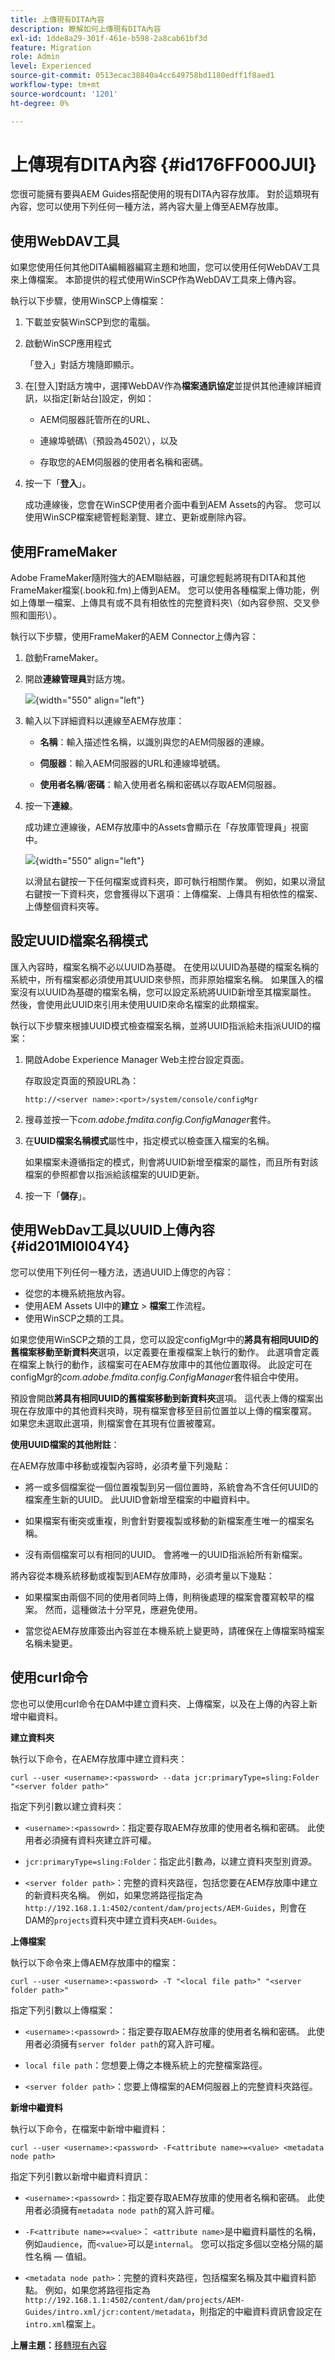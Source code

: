 ```yaml
---
title: 上傳現有DITA內容
description: 瞭解如何上傳現有DITA內容
exl-id: 1dde8a29-301f-461e-b598-2a8cab61bf3d
feature: Migration
role: Admin
level: Experienced
source-git-commit: 0513ecac38840a4cc649758bd1180edff1f8aed1
workflow-type: tm+mt
source-wordcount: '1201'
ht-degree: 0%

---
```


# 上傳現有DITA內容 {#id176FF000JUI}

您很可能擁有要與AEM Guides搭配使用的現有DITA內容存放庫。 對於這類現有內容，您可以使用下列任何一種方法，將內容大量上傳至AEM存放庫。

## 使用WebDAV工具

如果您使用任何其他DITA編輯器編寫主題和地圖，您可以使用任何WebDAV工具來上傳檔案。 本節提供的程式使用WinSCP作為WebDAV工具來上傳內容。

執行以下步驟，使用WinSCP上傳檔案：

1. 下載並安裝WinSCP到您的電腦。

1. 啟動WinSCP應用程式

   「登入」對話方塊隨即顯示。

1. 在[登入]對話方塊中，選擇WebDAV作為&#x200B;**檔案通訊協定**&#x200B;並提供其他連線詳細資訊，以指定[新站台]設定，例如：

   - AEM伺服器託管所在的URL、

   - 連線埠號碼\（預設為4502\），以及

   - 存取您的AEM伺服器的使用者名稱和密碼。

1. 按一下「**登入**」。

   成功連線後，您會在WinSCP使用者介面中看到AEM Assets的內容。 您可以使用WinSCP檔案總管輕鬆瀏覽、建立、更新或刪除內容。


## 使用FrameMaker

Adobe FrameMaker隨附強大的AEM聯結器，可讓您輕鬆將現有DITA和其他FrameMaker檔案\(.book和.fm\)上傳到AEM。 您可以使用各種檔案上傳功能，例如上傳單一檔案、上傳具有或不具有相依性的完整資料夾\（如內容參照、交叉參照和圖形\）。

執行以下步驟，使用FrameMaker的AEM Connector上傳內容：

1. 啟動FrameMaker。

1. 開啟&#x200B;**連線管理員**&#x200B;對話方塊。

   ![](assets/fm-aem-connector.png){width="550" align="left"}

1. 輸入以下詳細資料以連線至AEM存放庫：

   - **名稱**：輸入描述性名稱，以識別與您的AEM伺服器的連線。
   - **伺服器**：輸入AEM伺服器的URL和連線埠號碼。

   - **使用者名稱**/**密碼**：輸入使用者名稱和密碼以存取AEM伺服器。

1. 按一下&#x200B;**連線**。

   成功建立連線後，AEM存放庫中的Assets會顯示在「存放庫管理員」視窗中。

   ![](assets/fm-repo-manager.png){width="550" align="left"}

   以滑鼠右鍵按一下任何檔案或資料夾，即可執行相關作業。 例如，如果以滑鼠右鍵按一下資料夾，您會獲得以下選項：上傳檔案、上傳具有相依性的檔案、上傳整個資料夾等。


## 設定UUID檔案名稱模式

匯入內容時，檔案名稱不必以UUID為基礎。 在使用以UUID為基礎的檔案名稱的系統中，所有檔案都必須使用其UUID來參照，而非原始檔案名稱。 如果匯入的檔案沒有以UUID為基礎的檔案名稱，您可以設定系統將UUID新增至其檔案屬性。 然後，會使用此UUID來引用未使用UUID來命名檔案的此類檔案。

執行以下步驟來根據UUID模式檢查檔案名稱，並將UUID指派給未指派UUID的檔案：

1. 開啟Adobe Experience Manager Web主控台設定頁面。

   存取設定頁面的預設URL為：

   ```http
   http://<server name>:<port>/system/console/configMgr
   ```

1. 搜尋並按一下&#x200B;*com.adobe.fmdita.config.ConfigManager*&#x200B;套件。

1. 在&#x200B;**UUID檔案名稱模式**&#x200B;屬性中，指定模式以檢查匯入檔案的名稱。

   如果檔案未遵循指定的模式，則會將UUID新增至檔案的屬性，而且所有對該檔案的參照都會以指派給該檔案的UUID更新。

1. 按一下「**儲存**」。


## 使用WebDav工具以UUID上傳內容 {#id201MI0I04Y4}

您可以使用下列任何一種方法，透過UUID上傳您的內容：

- 從您的本機系統拖放內容。
- 使用AEM Assets UI中的&#x200B;**建立** \> **檔案**&#x200B;工作流程。
- 使用WinSCP之類的工具。

如果您使用WinSCP之類的工具，您可以設定configMgr中的&#x200B;**將具有相同UUID的舊檔案移動至新資料夾**&#x200B;選項，以定義要在重複檔案上執行的動作。 此選項會定義在檔案上執行的動作，該檔案可在AEM存放庫中的其他位置取得。 此設定可在configMgr的&#x200B;*com.adobe.fmdita.config.ConfigManager*&#x200B;套件組合中使用。

預設會開啟&#x200B;**將具有相同UUID的舊檔案移動到新資料夾**&#x200B;選項。 這代表上傳的檔案出現在存放庫中的其他資料夾時，現有檔案會移至目前位置並以上傳的檔案覆寫。 如果您未選取此選項，則檔案會在其現有位置被覆寫。

**使用UUID檔案的其他附註**：

在AEM存放庫中移動或複製內容時，必須考量下列幾點：

- 將一或多個檔案從一個位置複製到另一個位置時，系統會為不含任何UUID的檔案產生新的UUID。 此UUID會新增至檔案的中繼資料中。

- 如果檔案有衝突或重複，則會針對要複製或移動的新檔案產生唯一的檔案名稱。

- 沒有兩個檔案可以有相同的UUID。 會將唯一的UUID指派給所有新檔案。


將內容從本機系統移動或複製到AEM存放庫時，必須考量以下幾點：

- 如果檔案由兩個不同的使用者同時上傳，則稍後處理的檔案會覆寫較早的檔案。 然而，這種做法十分罕見，應避免使用。

- 當您從AEM存放庫簽出內容並在本機系統上變更時，請確保在上傳檔案時檔案名稱未變更。


## 使用curl命令

您也可以使用curl命令在DAM中建立資料夾、上傳檔案，以及在上傳的內容上新增中繼資料。

**建立資料夾**

執行以下命令，在AEM存放庫中建立資料夾：

```curl
curl --user <username>:<password> --data jcr:primaryType=sling:Folder "<server folder path>"
```

指定下列引數以建立資料夾：

- `<username>:<passowrd>`：指定要存取AEM存放庫的使用者名稱和密碼。 此使用者必須擁有資料夾建立許可權。

- `jcr:primaryType=sling:Folder`：指定此引數&#x200B;*為*，以建立資料夾型別資源。

- `<server folder path>`：完整的資料夾路徑，包括您要在AEM存放庫中建立的新資料夾名稱。 例如，如果您將路徑指定為`http://192.168.1.1:4502/content/dam/projects/AEM-Guides`，則會在DAM的`projects`資料夾中建立資料夾`AEM-Guides`。


**上傳檔案**

執行以下命令來上傳AEM存放庫中的檔案：

```curl
curl --user <username>:<password> -T "<local file path>" "<server folder path>"
```

指定下列引數以上傳檔案：

- `<username>:<passowrd>`：指定要存取AEM存放庫的使用者名稱和密碼。 此使用者必須擁有`server folder path`的寫入許可權。

- ``local file path``：您想要上傳之本機系統上的完整檔案路徑。

- `<server folder path>`：您要上傳檔案的AEM伺服器上的完整資料夾路徑。


**新增中繼資料**

執行以下命令，在檔案中新增中繼資料：

```curl
curl --user <username>:<password> -F<attribute name>=<value> <metadata node path>
```

指定下列引數以新增中繼資料資訊：

- `<username>:<passowrd>`：指定要存取AEM存放庫的使用者名稱和密碼。 此使用者必須擁有``metadata node path``的寫入許可權。

- ``-F<attribute name>=<value>``： `<attribute name>`是中繼資料屬性的名稱，例如`audience`，而`<value>`可以是`internal`。 您可以指定多個以空格分隔的屬性名稱 — 值組。

- `<metadata node path>`：完整的資料夾路徑，包括檔案名稱及其中繼資料節點。 例如，如果您將路徑指定為`http://192.168.1.1:4502/content/dam/projects/AEM-Guides/intro.xml/jcr:content/metadata`，則指定的中繼資料資訊會設定在`intro.xml`檔案上。


**上層主題：**[&#x200B;移轉現有內容](migrate-content.md)

